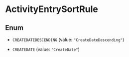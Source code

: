 

# ActivityEntrySortRule

## Enum


* `CREATEDATEDESCENDING` (value: `"CreateDateDescending"`)

* `CREATEDATE` (value: `"CreateDate"`)



